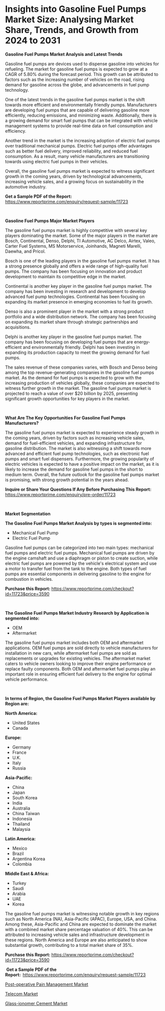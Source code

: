 <p><h1>Insights into Gasoline Fuel Pumps Market Size: Analysing Market Share, Trends, and Growth from 2024 to 2031</h1></p><p><strong>Gasoline Fuel Pumps Market Analysis and Latest Trends</strong></p>
<p><p>Gasoline fuel pumps are devices used to dispense gasoline into vehicles for refueling. The market for gasoline fuel pumps is expected to grow at a CAGR of 5.80% during the forecast period. This growth can be attributed to factors such as the increasing number of vehicles on the road, rising demand for gasoline across the globe, and advancements in fuel pump technology.</p><p>One of the latest trends in the gasoline fuel pumps market is the shift towards more efficient and environmentally friendly pumps. Manufacturers are developing fuel pumps that are capable of delivering gasoline more efficiently, reducing emissions, and minimizing waste. Additionally, there is a growing demand for smart fuel pumps that can be integrated with vehicle management systems to provide real-time data on fuel consumption and efficiency.</p><p>Another trend in the market is the increasing adoption of electric fuel pumps over traditional mechanical pumps. Electric fuel pumps offer advantages such as better fuel delivery, improved reliability, and reduced fuel consumption. As a result, many vehicle manufacturers are transitioning towards using electric fuel pumps in their vehicles.</p><p>Overall, the gasoline fuel pumps market is expected to witness significant growth in the coming years, driven by technological advancements, increasing vehicle sales, and a growing focus on sustainability in the automotive industry.</p></p>
<p><strong>Get a Sample PDF of the Report:&nbsp;</strong> <a href="https://www.reportprime.com/enquiry/request-sample/11723">https://www.reportprime.com/enquiry/request-sample/11723</a></p>
<p>&nbsp;</p>
<p><strong>Gasoline Fuel Pumps Major Market Players</strong></p>
<p><p>The gasoline fuel pumps market is highly competitive with several key players dominating the market. Some of the major players in the market are Bosch, Continental, Denso, Delphi, TI Automotive, AC Delco, Airtex, Valeo, Carter Fuel Systems, MS Motorservice, Joinhands, Magneti Marelli, Daewha, and Pricol.</p><p>Bosch is one of the leading players in the gasoline fuel pumps market. It has a strong presence globally and offers a wide range of high-quality fuel pumps. The company has been focusing on innovation and product development to maintain its competitive edge in the market.</p><p>Continental is another key player in the gasoline fuel pumps market. The company has been investing in research and development to develop advanced fuel pump technologies. Continental has been focusing on expanding its market presence in emerging economies to fuel its growth.</p><p>Denso is also a prominent player in the market with a strong product portfolio and a wide distribution network. The company has been focusing on expanding its market share through strategic partnerships and acquisitions.</p><p>Delphi is another key player in the gasoline fuel pumps market. The company has been focusing on developing fuel pumps that are energy-efficient and environmentally friendly. Delphi has been investing in expanding its production capacity to meet the growing demand for fuel pumps.</p><p>The sales revenue of these companies varies, with Bosch and Denso being among the top revenue-generating companies in the gasoline fuel pumps market. As the demand for fuel pumps is expected to grow with the increasing production of vehicles globally, these companies are expected to witness further growth in the market. The gasoline fuel pumps market is projected to reach a value of over $20 billion by 2025, presenting significant growth opportunities for key players in the market.</p></p>
<p>&nbsp;</p>
<p><strong>What Are The Key Opportunities For Gasoline Fuel Pumps Manufacturers?</strong></p>
<p><p>The gasoline fuel pumps market is expected to experience steady growth in the coming years, driven by factors such as increasing vehicle sales, demand for fuel-efficient vehicles, and expanding infrastructure for gasoline distribution. The market is also witnessing a shift towards more advanced and efficient fuel pump technologies, such as electronic fuel pumps and smart fuel dispensers. Furthermore, the growing popularity of electric vehicles is expected to have a positive impact on the market, as it is likely to increase the demand for gasoline fuel pumps in the short to medium term. Overall, the future outlook for the gasoline fuel pumps market is promising, with strong growth potential in the years ahead.</p></p>
<p><strong>Inquire or Share Your Questions If Any Before Purchasing This Report:</strong> <a href="https://www.reportprime.com/enquiry/pre-order/11723">https://www.reportprime.com/enquiry/pre-order/11723</a></p>
<p>&nbsp;</p>
<p><strong>Market Segmentation</strong></p>
<p><strong>The Gasoline Fuel Pumps Market Analysis by types is segmented into:</strong></p>
<p><ul><li>Mechanical Fuel Pump</li><li>Electric Fuel Pump</li></ul></p>
<p><p>Gasoline fuel pumps can be categorized into two main types: mechanical fuel pumps and electric fuel pumps. Mechanical fuel pumps are driven by the engine camshaft and use a diaphragm or piston to create suction, while electric fuel pumps are powered by the vehicle's electrical system and use a motor to transfer fuel from the tank to the engine. Both types of fuel pumps are essential components in delivering gasoline to the engine for combustion in vehicles.</p></p>
<p><strong>Purchase this Report:&nbsp;</strong><a href="https://www.reportprime.com/checkout?id=11723&price=3590">https://www.reportprime.com/checkout?id=11723&price=3590</a></p>
<p>&nbsp;</p>
<p><strong>The Gasoline Fuel Pumps Market Industry Research by Application is segmented into:</strong></p>
<p><ul><li>OEM</li><li>Aftermarket</li></ul></p>
<p><p>The gasoline fuel pumps market includes both OEM and aftermarket applications. OEM fuel pumps are sold directly to vehicle manufacturers for installation in new cars, while aftermarket fuel pumps are sold as replacements or upgrades for existing vehicles. The aftermarket market caters to vehicle owners looking to improve their engine performance or replace faulty components. Both OEM and aftermarket fuel pumps play an important role in ensuring efficient fuel delivery to the engine for optimal vehicle performance.</p></p>
<p>&nbsp;</p>
<p><strong>In terms of Region, the Gasoline Fuel Pumps Market Players available by Region are:</strong></p>
<p>
    <p> <strong> North America: </strong>
        <ul>
            <li>United States</li>
            <li>Canada</li>
        </ul>
        </p> 
    <p> <strong> Europe: </strong>
        <ul>
            <li>Germany</li>
            <li>France</li>
            <li>U.K.</li>
            <li>Italy</li>
            <li>Russia</li>
        </ul>
        </p> 
    <p> <strong> Asia-Pacific: </strong>
        <ul>
            <li>China</li>
            <li>Japan</li>
            <li>South Korea</li>
            <li>India</li>
            <li>Australia</li>
            <li>China Taiwan</li>
            <li>Indonesia</li>
            <li>Thailand</li>
            <li>Malaysia</li>
        </ul>
        </p> 
    <p> <strong> Latin America: </strong>
        <ul>
            <li>Mexico</li>
            <li>Brazil</li>
            <li>Argentina Korea</li>
            <li>Colombia</li>
        </ul>
        </p> 
    <p> <strong> Middle East & Africa: </strong>
        <ul>
            <li>Turkey</li>
            <li>Saudi</li>
            <li>Arabia</li>
            <li>UAE</li>
            <li>Korea</li>
        </ul>
    </p>
    </p>
<p><p>The gasoline fuel pumps market is witnessing notable growth in key regions such as North America (NA), Asia-Pacific (APAC), Europe, USA, and China. Among these, Asia-Pacific and China are expected to dominate the market with a combined market share percentage valuation of 40%. This can be attributed to increasing vehicle sales and infrastructure development in these regions. North America and Europe are also anticipated to show substantial growth, contributing to a total market share of 35%.</p></p>
<p><strong>Purchase this Report: </strong><a href="https://www.reportprime.com/checkout?id=11723&price=3590">https://www.reportprime.com/checkout?id=11723&price=3590</a></p>
<p>&nbsp;<strong>Get a Sample PDF of the Report:&nbsp;&nbsp;</strong><a href="https://www.reportprime.com/enquiry/request-sample/11723">https://www.reportprime.com/enquiry/request-sample/11723</a></p>
<p><strong></strong></p>
<p><p><a href="https://view.publitas.com/reportprime-1/post-operative-pain-management-market-size-growth-and-forecast-from-2023-2030/">Post-operative Pain Management Market</a></p><p><a href="https://view.publitas.com/reportprime-1/telecom-market-share-market-new-trends-analysis-report-by-type-by-application-by-end-use-by-region-and-segment-forecasts-2023-2030/">Telecom Market</a></p><p><a href="https://view.publitas.com/reportprime-1/glass-ionomer-cement-market-size-share-trends-analysis-report-by-application-regional-outlook-competitive-strategies-and-segment-forecasts-2023-2030/">Glass-ionomer Cement Market</a></p></p>